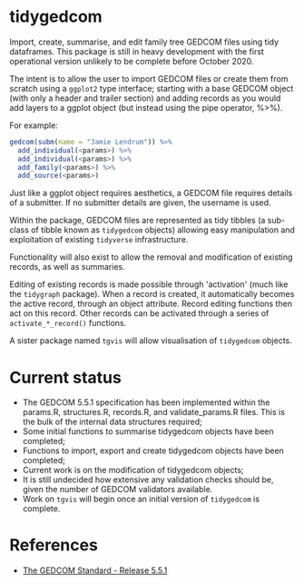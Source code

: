 # tidygedcom

Import, create, summarise, and edit family tree GEDCOM files using tidy dataframes. This package is still in heavy development with the first operational version unlikely to be complete before October 2020.

The intent is to allow the user to import GEDCOM files or create them from scratch using a `ggplot2` type interface; starting with a base GEDCOM object (with only a header and trailer section) and adding records as you would add layers to a ggplot object (but instead using the pipe operator, %>%).

For example:

``` r
gedcom(subm(name = "Jamie Lendrum")) %>% 
  add_individual(<params>) %>% 
  add_individual(<params>) %>% 
  add_family(<params>) %>% 
  add_source(<params>)
```

Just like a ggplot object requires aesthetics, a GEDCOM file requires details of a submitter. If no submitter details are given, the username is used.

Within the package, GEDCOM files are represented as tidy tibbles (a sub-class of tibble known as `tidygedcom` objects) allowing easy manipulation and exploitation of existing `tidyverse` infrastructure.

Functionality will also exist to allow the removal and modification of existing records, as well as summaries. 

Editing of existing records is made possible through 'activation' (much like the `tidygraph` package). When a record is created, it automatically becomes the active record, through an object attribute. Record editing functions then act on this record. Other records can be activated through a series of `activate_*_record()` functions.

A sister package named `tgvis` will allow visualisation of `tidygedcom` objects.

# Current status

* The GEDCOM 5.5.1 specification has been implemented within the params.R, structures.R, records.R, and validate_params.R files. This is the bulk of the internal data structures required;
* Some initial functions to summarise tidygedcom objects have been completed;
* Functions to import, export and create tidygedcom objects have been completed;
* Current work is on the modification of tidygedcom objects;
* It is still undecided how extensive any validation checks should be, given the number of GEDCOM validators available.
* Work on `tgvis` will begin once an initial version of `tidygedcom` is complete.

# References

* [The GEDCOM Standard - Release 5.5.1](https://edge.fscdn.org/assets/img/documents/ged551-5bac5e57fe88dd37df0e153d9c515335.pdf)
